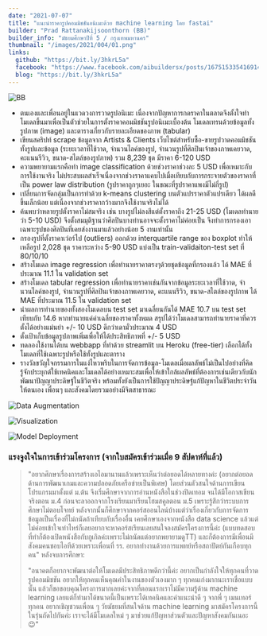 ```yaml
---
date: "2021-07-07"
title: "แนะนำราคารูปคอมมิชชันอนิเมะด้วย machine learning โดย fastai"
builder: "Prad Rattanakijsoonthorn (BB)"
builder_info: "มัธยมศึกษาปีที่ 5 / กรุงเทพมหานคร"
thumbnail: "/images/2021/004/01.png"
links:
  github: "https://bit.ly/3hkrL5a"
  facebook: "https://www.facebook.com/aibuildersx/posts/167515335416914"
  blog: "https://bit.ly/3hkrL5a"
---
```


![BB](/images/2021/004/01.png)

- ตนเองและเพื่อนอยู่ในแวดวงการวาดรูปอนิเมะ เนื่องจากปัญหาการกดราคาในตลาดจึงตั้งใจทำโมเดลขึ้นมาเพื่อเป็นตัวช่วยในการตั้งราคาคอมมิชชันรูปอนิเมะเบื้องต้น โมเดลเทรนด้วยข้อมูลทั้งรูปภาพ (image) และตารางเกี่ยวกับรายละเอียดของภาพ (tabular)
- เขียนสคริปท์ scrape ข้อมูลจาก Artists & Clients เว็บไซต์สำหรับซื้อ-ขายรูปวาดคอมมิชชันทั้งรูปและข้อมูล (ระยะเวลาที่ใช้วาด, จำนวนไลค์ของรูป, จำนวนรูปที่ศิลปินเจ้าของภาพเคยวาด, คะแนนรีวิว, ขนาด-สไตล์ของรูปภาพ) รวม 8,239 ชุด มีราคา 6-120 USD
- ความพยายามแรกคือทำ image classification ด้วยช่วงราคาช่วงละ 5 USD เพื่อเหมาะกับการใช้งานจริง ไม่ประสบผลสำเร็จเนื่องจากช่วงราคาแคบไปเมื่อเทียบกับการกระจายตัวของราคาที่เป็น power law distribution (รูปราคาถูกๆเยอะ ในขณะที่รูปราคาแพงมีไม่กี่รูป)
- เปลี่ยนการจัดกลุ่มเป็นการทำด้วย k-means clustering บนตัวแปรราคาตัวแปรเดียว ได้ผลดีขึ้นเล็กน้อย แต่เนื่องจากช่วงราคากว้างมากจึงใช้งานจริงไม่ได้
- ค้นพบว่าหลายรูปตั้งราคาไม่สมจริง เช่น บางรูปไม่ลงสีแต่ตั้งราคาถึง 21-25 USD (โมเดลทำนายว่า 5-10 USD) จึงตั้งสมมุติฐานว่าศิลปินบางท่านอาจจะตั้งราคาไม่ค่อยเป็น จึงทำการกรองเอาเฉพาะรูปของศิลปินที่เคยส่งงานมาแล้วอย่างน้อย 5 งานเท่านั้น
- กรองรูปที่ตั้งราคาเว่อร์ไป (outliers) ออกด้วย interquartile range ของ boxplot ทำให้เหลือรูป 2,028 ชุด ราคาระหว่าง 5-90 USD แบ่งเป็น train-validaiton-test set ที่ 80/10/10
- สร้างโมเดล image regression เพื่อทำนายราคาตรงๆด้วยชุดข้อมูลที่กรองแล้ว ได้ MAE ที่ประมาณ 11.1 ใน validation set
- สร้างโมเดล tabular regression เพื่อทำนายราคาเช่นกันจากข้อมูลระยะเวลาที่ใช้วาด, จำนวนไลค์ของรูป, จำนวนรูปที่ศิลปินเจ้าของภาพเคยวาด, คะแนนรีวิว, ขนาด-สไตล์ของรูปภาพ ได้ MAE ที่ประมาณ 11.5 ใน validation set
- นำผลการทำนายของทั้งสองโมเดลบน test set มาเฉลี่ยนกันได้ MAE 10.7 บน test set เทียบกับ 14.6 หากทำนายแค่ค่าเฉลี่ยของราคาทั้งหมด สรุปได้ว่าโมเดลสามารถทำนายราคาที่ควรตั้งได้อย่างแม่นยำ +/- 10 USD ดีกว่าเดามั่วประมาณ 4 USD
- ตั้งเป้าเก็บข้อมูลรูปภาพเพิ่มเพื่อให้ได้ประสิทธิภาพที่ +/- 5 USD
- ทดลองใช้งานได้บน webbapp ที่ทำด้วย streamlit บน Heroku (free-tier) เลือกได้ทั้งโมเดลที่ใช้เฉพาะรูปหรือใช้ทั้งรูปและตาราง
- รางวัลขวัญใจกรรมการในแง่ไหวพริบในการจัดการข้อมูล-โมเดลเมื่อผลลัพธ์ไม่เป็นไปอย่างที่คิด รู้จักประยุกต์ใช้เทคนิคและโมเดลได้อย่างเหมาะสมเพื่อให้เข้าใกล้ผลลัพธ์ที่ต้องการเช่นเดียวกับนักพัฒนาปัญญาประดิษฐ์ในชีวิตจริง พร้อมทั้งยังเป็นการใช้ปัญญาประดิษฐ์แก้ปัญหาในชีวิตประจำวันให้ตนเอง เพื่อนๆ และสังคมโดยรวมอย่างมีจิตสาธารณะ

![Data Augmentation](/images/2021/004/02.png)


![Visualization](/images/2021/004/03.png)


![Model Deployment](/images/2021/004/04.png)


### แรงจูงใจในการเข้าร่วมโครงการ (จากใบสมัครเข้าร่วมเมื่อ 9 สัปดาห์ที่แล้ว)

>"อยากศึกษาเรื่องการสร้างเอไอมานานแล้วเพราะเห็นว่าต่อยอดได้หลายทางค่ะ (อยากต่อยอดด้านการพัฒนาเกมและความปลอดภัยเครือข่ายเป็นพิเศษ) โดยส่วนตัวสนใจด้านการเขียนโปรแกรมมาตั้งแต่ ม.ต้น จึงเริ่มศึกษาจากการอ่านหนังสือในช่วงปิดเทอม จนได้มีโอกาสเขียนจริงตอน ม.4 ก่อนจะลาออกจากโรงเรียนมาเรียนโฮมสคูลตอน ม.5 เพราะรู้สึกว่าระบบการศึกษาไม่ตอบโจทย์ หลังจากนั้นก็ศึกษาจากคอร์สออนไลน์บ้างแต่ว่าเรื่องเกี่ยวกับการจัดการข้อมูลเป็นเรื่องที่ไม่ถนัดถ้าเทียบกับเรื่องอื่น เคยศึกษาเองจากหนังสือ data science แล้วแต่ไม่ค่อยเข้าใจเท่าไหร่ก็เลยอยากจะหาคอร์สเรียนเลยสนใจลงสมัครโครงการนี้ค่ะ (แบบทดสอบที่ทำก็ต้องเปิดหนังสือกับกูเกิลค่ะเพราะไม่ถนัดแต่อยากพยายามดูTT) และก็ต้องการมีเพื่อนมีสังคมคนชอบไอทีด้วยเพราะเพื่อนที่ รร. อยากทำงานด้วยการแพทย์หรือสถาปัตย์กันเกือบทุกคน"
>หลังจบการศึกษา:
>
>"อนาคตก็อยากจะพัฒนาต่อให้โมเดลมีประสิทธิภาพดีกว่านี้ค่ะ อยากเป็นกำลังใจให้ทุกคนที่วาดรูปคอมมิชชัน อยากให้ทุกคนเห็นคุณค่าในงานของตัวเองมาก ๆ ทุกคนเก่งมากนะเราเชื่อแบบนั้น แล้วก็ขอขอบคุณโครงการมากเลยค่ะจากที่ตอนแรกเราไม่มีความรู้ด้าน machine learning เลยแต่ก็ทำมาได้ขนาดนี้เป็นเพราะได้เทคนิคและคำแนะนำดี ๆ จากพี่ ๆ เมนเทอร์ทุกคน อยากเชิญชวนเพื่อน ๆ วัยมัธยมที่สนใจด้าน machine learning มาสมัครโครงการนี้ในรุ่นถัดไปกันค่ะ เราจะได้มีโมเดลใหม่ ๆ มาช่วยแก้ปัญหาส่วนตัวและปัญหาสังคมกันเนอะ😉"